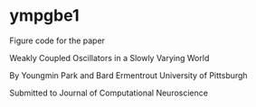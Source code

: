 # ympgbe1
Figure code for the paper

Weakly Coupled Oscillators in a Slowly Varying World

By Youngmin Park and Bard Ermentrout
University of Pittsburgh

Submitted to Journal of Computational Neuroscience
